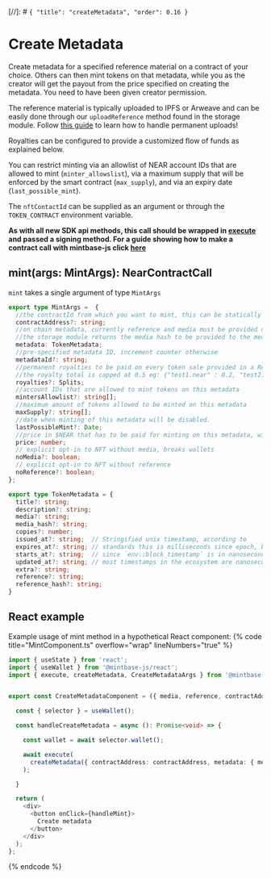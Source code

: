 [//]: # `{ "title": "createMetadata", "order": 0.16 }`

# Create Metadata

Create metadata for a specified reference material on a contract of your choice. Others can then mint tokens on that metadata, while you as the creator will get the payout from the price specified on creating the metadata. You need to have been given creator permission.

The reference material is typically uploaded to IPFS or Arweave and can be easily done through our `uploadReference` method found in the storage module. Follow [this guide](https://docs.mintbase.xyz/dev/getting-started/upload-reference-material-to-arweave-and-mint) to learn how to handle permanent uploads!

Royalties can be configured to provide a customized flow of funds as explained below.

You can restrict minting via an allowlist of NEAR account IDs that are allowed to mint (`minter_allowslist`), via a maximum supply that will be enforced by the smart contract (`max_supply`), and via an expiry date (`last_possible_mint`).

The `nftContactId` can be supplied as an argument or through the `TOKEN_CONTRACT` environment variable.

**As with all new SDK api methods, this call should be wrapped in [execute](../#execute) and passed a signing method. For a guide showing how to make a contract call with mintbase-js click [here](https://docs.mintbase.xyz/dev/getting-started/make-your-first-contract-call-deploycontract)**

## mint(args: MintArgs): NearContractCall

`mint` takes a single argument of type `MintArgs`

```typescript
export type MintArgs =  {
  //the contractId from which you want to mint, this can be statically defined via the mbjs config file
  contractAddress?: string;
  //on chain metadata, currently reference and media must be provided unless clearly opted out using the noMedia or noReference args
  //the storage module returns the media hash to be provided to the media key in the metadata object when uploading as well as the referenceId which should be supplied to the reference key.
  metadata: TokenMetadata;
  //pre-specified metadata ID, increment counter otherwise
  metadataId?: string;
  //permanent royalties to be paid on every token sale provided in a Record of keys (accountIds) and values (amount)
  //the royalty total is capped at 0.5 eg: {"test1.near" : 0.2, "test2.near": 0.3}
  royalties?: Splits;
  //account IDs that are allowed to mint tokens on this metadata
  mintersAllowlist?: string[];
  //maximum amount of tokens allowed to be minted on this metadata
  maxSupply?: string[];
  //date when minting of this metadata will be disabled.
  lastPossibleMint?: Date;
  //price in $NEAR that has to be paid for minting on this metadata, will be distributed between royalty holders
  price: number;
  // explicit opt-in to NFT without media, breaks wallets
  noMedia?: boolean;
  // explicit opt-in to NFT without reference
  noReference?: boolean;
};

export type TokenMetadata = {
  title?: string;
  description?: string;
  media?: string;
  media_hash?: string;
  copies?: number;
  issued_at?: string;  // Stringified unix timestamp, according to
  expires_at?: string; // standards this is milliseconds since epoch, but
  starts_at?: string;  // since `env::block_timestamp` is in nanoseconds
  updated_at?: string; // most timestamps in the ecosystem are nanoseconds
  extra?: string;
  reference?: string;
  reference_hash?: string;
}
```

## React example

Example usage of mint method in a hypothetical React component:
{% code title="MintComponent.ts" overflow="wrap" lineNumbers="true" %}

```typescript
import { useState } from 'react';
import { useWallet } from '@mintbase-js/react';
import { execute, createMetadata, CreateMetadataArgs } from '@mintbase-js/sdk';


export const CreateMetadataComponent = ({ media, reference, contractAddress, price }: CreateMetadataArgs): JSX.Element => {

  const { selector } = useWallet();

  const handleCreateMetadata = async (): Promise<void> => {

    const wallet = await selector.wallet();

    await execute(
      createMetadata({ contractAddress: contractAddress, metadata: { media, reference }, price })
    );

  }

  return (
    <div>
      <button onClick={handleMint}>
        Create metadata
      </button>
    </div>
  );
};
```
{% endcode %}
